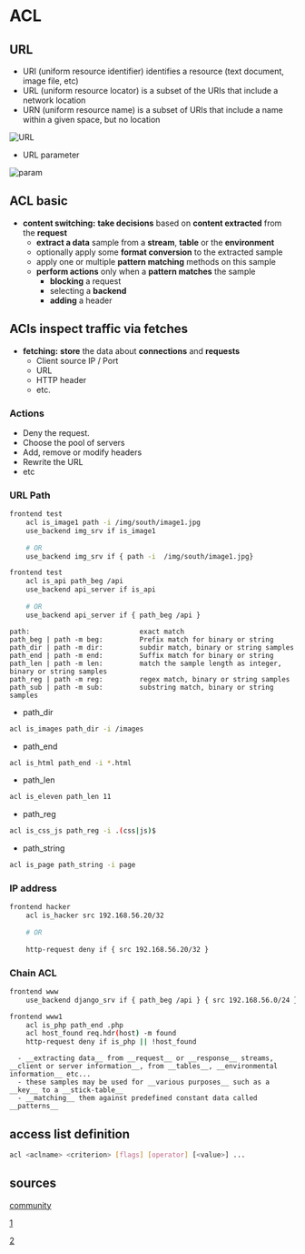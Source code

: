 # ACL

## URL
* URI (uniform resource identifier) identifies a resource (text document, image file, etc)
* URL (uniform resource locator) is a subset of the URIs that include a network location
* URN (uniform resource name) is a subset of URIs that include a name within a given space, but no location

![URL](https://github.com/hojat-gazestani/DevOps/blob/main/haproxy/pictures/03-HAProxy/06-UrlUri.png)

* URL parameter

![param](https://github.com/hojat-gazestani/DevOps/blob/main/haproxy/pictures/03-HAProxy/07-query.png)

## ACL basic
- __content switching:__  __take decisions__ based on __content extracted__ from the __request__
  - __extract a data__ sample from a __stream__, __table__ or the __environment__
  - optionally apply some __format conversion__ to the extracted sample
  - apply one or multiple __pattern matching__ methods on this sample
  - __perform actions__ only when a __pattern matches__ the sample
    - __blocking__ a request
    - selecting a __backend__
    - __adding__ a header


## ACls inspect traffic via fetches

- __fetching:__ __store__ the data about __connections__ and __requests__ 
  - Client source IP / Port
  - URL
  - HTTP header 
  - etc.

### Actions
- Deny the request.
- Choose the pool of servers
- Add, remove or modify headers
- Rewrite the URL
- etc


### URL Path
```bash
frontend test
    acl is_image1 path -i /img/south/image1.jpg
    use_backend img_srv if is_image1
    
    # OR
    use_backend img_srv if { path -i  /img/south/image1.jpg}
```

```bash
frontend test
    acl is_api path_beg /api
    use_backend api_server if is_api
    
    # OR
    use_backend api_server if { path_beg /api }
```

```text
path:                           exact match
path_beg | path -m beg:         Prefix match for binary or string
path_dir | path -m dir:         subdir match, binary or string samples
path_end | path -m end:         Suffix match for binary or string
path_len | path -m len:         match the sample length as integer,  binary or string samples
path_reg | path -m reg:         regex match, binary or string samples
path_sub | path -m sub:         substring match, binary or string samples
```

* path_dir
```bash
acl is_images path_dir -i /images
```

* path_end
```bash
acl is_html path_end -i *.html
```

* path_len
```bash
acl is_eleven path_len 11 
```

* path_reg
```bash
acl is_css_js path_reg -i .(css|js)$ 
```

* path_string
```bash
acl is_page path_string -i page 
```

### IP address

```bash
frontend hacker
    acl is_hacker src 192.168.56.20/32
    
    # OR
    
    http-request deny if { src 192.168.56.20/32 }
```

### Chain ACL
```bash
frontend www
    use_backend django_srv if { path_beg /api } { src 192.168.56.0/24 }

frontend www1
    acl is_php path_end .php
    acl host_found req.hdr(host) -m found
    http-request deny if is_php || !host_found

```



















```text
  - __extracting data__ from __request__ or __response__ streams, __client or server information__, from __tables__, __environmental information__ etc...
  - these samples may be used for __various purposes__ such as a __key__ to a __stick-table__
  - __matching__ them against predefined constant data called __patterns__

```



## access list definition

```bash
acl <aclname> <criterion> [flags] [operator] [<value>] ...
```
  


## sources

[community](https://cbonte.github.io/haproxy-dconv/1.8/configuration.html#7.1)

[1](https://www.haproxy.com/blog/introduction-to-haproxy-acls)

[2](https://www.haproxy.com/documentation/hapee/latest/configuration/acls/syntax/)